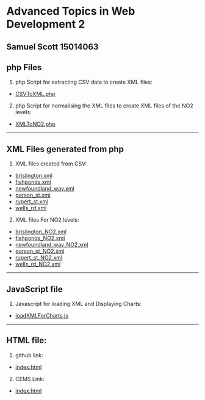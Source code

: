 Advanced Topics in Web Development 2
=======
## Samuel Scott 15014063

## php Files

1. php Script for extracting CSV data to create XML files:
  * [CSVToXML.php](https://github.com/SamScott2/atiwd2/blob/master/php/CSVToXML.php)
2. php Script for normalising the XML files to create XML files of the NO2 levels:
  * [XMLToNO2.php](https://github.com/SamScott2/atiwd2/blob/master/php/XMLToNO2.php)
---
## XML Files generated from php
1. XML files created from CSV:
  * [brislington.xml](https://github.com/SamScott2/atiwd2/blob/master/php/xml/brislington.xml) 
  * [fishponds.xml](https://github.com/SamScott2/atiwd2/blob/master/php/xml/fishponds.xml)	
  * [newfoundland_way.xml](https://github.com/SamScott2/atiwd2/blob/master/php/xml/newfoundland_way.xml)
  * [parson_st.xml](https://github.com/SamScott2/atiwd2/blob/master/php/xml/parson_st.xml)
  * [rupert_st.xml](https://github.com/SamScott2/atiwd2/blob/master/php/xml/rupert_st.xml)
  * [wells_rd.xml](https://github.com/SamScott2/atiwd2/blob/master/php/xml/wells_rd.xml)
2. XML files For NO2 levels:
  * [brislington_NO2.xml](https://github.com/SamScott2/atiwd2/blob/master/php/xml/no2/brislington_NO2.xml) 
  * [fishponds_NO2.xml](https://github.com/SamScott2/atiwd2/blob/master/php/xml/no2/fishponds_NO2.xml)	
  * [newfoundland_way_NO2.xml](https://github.com/SamScott2/atiwd2/blob/master/php/xml/no2/newfoundland_way_NO2.xml)
  * [parson_st_NO2.xml](https://github.com/SamScott2/atiwd2/blob/master/php/xml/no2/parson_st_NO2.xml)
  * [rupert_st_NO2.xml](https://github.com/SamScott2/atiwd2/blob/master/php/xml/no2/rupert_st_NO2.xml)
  * [wells_rd_NO2.xml](https://github.com/SamScott2/atiwd2/blob/master/php/xml/no2/wells_rd_NO2.xml)
---
## JavaScript file
1. Javascript for loading XML and Displaying Charts:
  * [loadXMLForCharts.js](https://github.com/SamScott2/atiwd2/blob/master/public_html/js/loadXMLForCharts.js)
---
## HTML file:
1. github link:
 * [index.html](https://github.com/SamScott2/atiwd2/blob/master/public_html/index.html)
2. CEMS Link:
 * [index.html](http://www.cems.uwe.ac.uk/~s34-scott/atiwd2/public_html/index.html)
